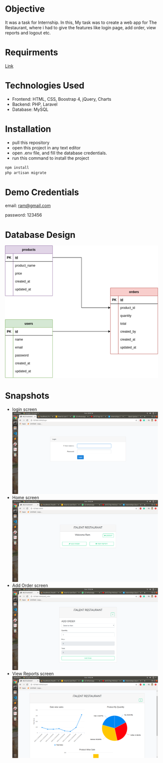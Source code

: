 # Objective
It was a task for Internship. In this, My task was to create a web app for The Restaurant, where i had to give the features like login page, add order, view reports and logout etc.  

# Requirments
[Link](requirements.pdf)

# Technologies Used
* Frontend: HTML, CSS, Boostrap 4, jQuery, Charts
* Backend: PHP, Laravel
* Database: MySQL

# Installation
* pull this repository
* open this project in any text editor
* open .env file, and fill the database credentials. 
* run this command to install the project
```sh
npm install
php artisan migrate
```

# Demo Credentials
email: ram@gmail.com

password: 123456

# Database Design
![ER Diagram](snapshots/laravel_restaurant_er.png)

# Snapshots
* login screen
![Login Screen](snapshots/login.png)
* Home screen
![Home Screen](snapshots/home.png)
* Add Order screen
![Add Order Screen](snapshots/order.png)
* View Reports screen
![View Reports Screen](snapshots/report.png)